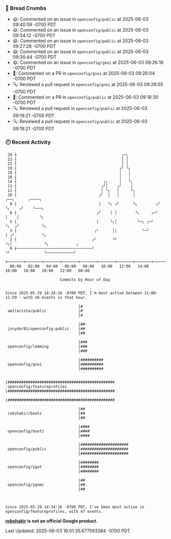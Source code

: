 ### 🍞 Bread Crumbs

 * 😃: Commented on an issue in `openconfig/public` at 2025-06-03 09:40:59 -0700 PDT
 * 😃: Commented on an issue in `openconfig/public` at 2025-06-03 09:34:12 -0700 PDT
 * 😃: Commented on an issue in `openconfig/public` at 2025-06-03 09:27:28 -0700 PDT
 * 😃: Commented on an issue in `openconfig/public` at 2025-06-03 09:26:44 -0700 PDT
 * 😃: Commented on an issue in `openconfig/gnoi` at 2025-06-03 09:26:19 -0700 PDT
 * 💬: Commented on a PR in  `openconfig/gnoi` at 2025-06-03 09:26:04 -0700 PDT
 * 🔍: Reviewed a pull request in  `openconfig/gnoi` at 2025-06-03 09:26:05 -0700 PDT
 * 💬: Commented on a PR in  `openconfig/public` at 2025-06-03 09:18:30 -0700 PDT
 * 🔍: Reviewed a pull request in  `openconfig/public` at 2025-06-03 09:19:21 -0700 PDT
 * 🔍: Reviewed a pull request in  `openconfig/public` at 2025-06-03 09:19:21 -0700 PDT

### 🕘 Recent Activity
```
 24 ┼                                              ╭─╮
 22 ┤                                              │ │
 21 ┤                                              │ │
 19 ┤                                             ╭╯ ╰╮
 18 ┤                                             │   │
 16 ┤                                             │   │
 14 ┤                                      ╭╮     │   ╰╮
 13 ┤                                     ╭╯│    ╭╯    │
 11 ┤                                     │ ╰╮   │     ╰╮
 10 ┤                                    ╭╯  │   │      │          ╭──╮      ╭────╮
  8 ┤                                    │   ╰╮ ╭╯      ╰╮        ╭╯  ╰╮    ╭╯    ╰───╮
  6 ┤                                   ╭╯    │ │        ╰╮     ╭─╯    │    │         ╰╮
  5 ┤                                   │     ╰╮│         ╰─╮ ╭─╯      ╰╮  ╭╯          ╰╮
  3 ┤                                  ╭╯      ││           ╰─╯         │ ╭╯            ╰╮
  2 ┤                                 ╭╯       ╰╯                       ╰╮│              ╰╮            ╭
  0 ┼─────────────────────────────────╯                                  ╰╯               ╰────────────╯
    +───────+───────+───────+───────+───────+───────+───────+───────+───────+───────+───────+───────+────
  00:00   02:00   04:00   06:00   08:00   10:00   12:00   14:00   16:00   18:00   20:00   22:00   00:00   

						Commits by Hour of Day


Since 2025-05-29 14:34:16 -0700 PDT, I'm most active between 11:00-11:59 - with 26 events in that hour.

```



```
                                |#
 amitarista/public              |#
                                |#

                                |##
 jsnyder81/openconfig-public    |##
                                |##

                                |###
 openconfig/lemming             |###
                                |###

                                |##########
 openconfig/gnoi                |##########
                                |##########

                                |###############################################
 openconfig/featureprofiles     |###############################################
                                |###############################################

                                |##
 robshakir/bootz                |##
                                |##

                                |####
 openconfig/bootz               |####
                                |####

                                |#####################
 openconfig/public              |#####################
                                |#####################

                                |########
 openconfig/ygot                |########
                                |########

                                |##
 openconfig/ygnmi               |##
                                |##



Since 2025-05-29 14:34:16 -0700 PDT, I've been most active in openconfig/featureprofiles, with 47 events.

```
**[robshakir](mailto:robjs@google.com) is not an official Google product.**  


Last Updated: 2025-06-03 16:01:35.677593384 -0700 PDT

